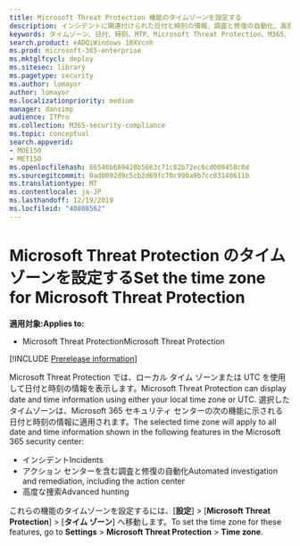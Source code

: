 ```yaml
---
title: Microsoft Threat Protection 機能のタイムゾーンを設定する
description: インシデントに関連付けられた日付と時刻の情報、調査と修復の自動化、高度な検索のタイムゾーンを選択する方法について説明します
keywords: タイムゾーン、日付、時刻、MTP、Microsoft Threat Protection、M365、セキュリティ、インシデント、自動調査および対応、AIR、高度な捜索
search.product: eADQiWindows 10XVcnh
ms.prod: microsoft-365-enterprise
ms.mktglfcycl: deploy
ms.sitesec: library
ms.pagetype: security
ms.author: lomayor
author: lomayor
ms.localizationpriority: medium
manager: dansimp
audience: ITPro
ms.collection: M365-security-compliance
ms.topic: conceptual
search.appverid:
- MOE150
- MET150
ms.openlocfilehash: 66546b689428b5663c71c82b72ec6cd008458c0d
ms.sourcegitcommit: 0ad0092d9c5cb2d69fc70c990a9b7cc03140611b
ms.translationtype: MT
ms.contentlocale: ja-JP
ms.lasthandoff: 12/19/2019
ms.locfileid: "40808562"
---
```

# <a name="set-the-time-zone-for-microsoft-threat-protection"></a><span data-ttu-id="c8d9f-104">Microsoft Threat Protection のタイムゾーンを設定する</span><span class="sxs-lookup"><span data-stu-id="c8d9f-104">Set the time zone for Microsoft Threat Protection</span></span>

<span data-ttu-id="c8d9f-105">**適用対象:**</span><span class="sxs-lookup"><span data-stu-id="c8d9f-105">**Applies to:**</span></span>
- <span data-ttu-id="c8d9f-106">Microsoft Threat Protection</span><span class="sxs-lookup"><span data-stu-id="c8d9f-106">Microsoft Threat Protection</span></span>

[!INCLUDE [Prerelease information](../includes/prerelease.md)]

<span data-ttu-id="c8d9f-107">Microsoft Threat Protection では、ローカル タイム ゾーンまたは UTC を使用して日付と時刻の情報を表示します。</span><span class="sxs-lookup"><span data-stu-id="c8d9f-107">Microsoft Threat Protection can display date and time information using either your local time zone or UTC.</span></span> <span data-ttu-id="c8d9f-108">選択したタイムゾーンは、Microsoft 365 セキュリティ センターの次の機能に示される日付と時刻の情報に適用されます。</span><span class="sxs-lookup"><span data-stu-id="c8d9f-108">The selected time zone will apply to all date and time information shown in the following features in the Microsoft 365 security center:</span></span>
- <span data-ttu-id="c8d9f-109">インシデント</span><span class="sxs-lookup"><span data-stu-id="c8d9f-109">Incidents</span></span>
- <span data-ttu-id="c8d9f-110">アクション センターを含む調査と修復の自動化</span><span class="sxs-lookup"><span data-stu-id="c8d9f-110">Automated investigation and remediation, including the action center</span></span>
- <span data-ttu-id="c8d9f-111">高度な捜索</span><span class="sxs-lookup"><span data-stu-id="c8d9f-111">Advanced hunting</span></span>

<span data-ttu-id="c8d9f-112">これらの機能のタイムゾーンを設定するには、[**設定**] > [**Microsoft Threat Protection**] > [**タイム ゾーン**] へ移動します。</span><span class="sxs-lookup"><span data-stu-id="c8d9f-112">To set the time zone for these features, go to **Settings** > **Microsoft Threat Protection** > **Time zone**.</span></span>